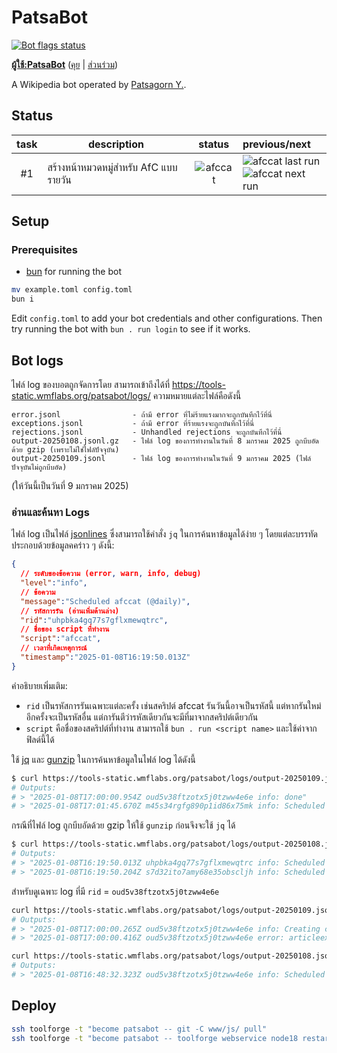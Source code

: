 # PatsaBot
[![Bot flags status](https://img.shields.io/static/v1?style=flat-square&logo=wikipedia&label=Bot%20flags&message=Approved&color=darkgreen)][botuserpage] 

**[ผู้ใช้:PatsaBot][botuserpage]** ([คุย][botusertalk] | [ส่วนร่วม][botcontribs])

A Wikipedia bot operated by [Patsagorn Y.][patsagorn].

## Status

<!-- status table -->
| task  | description                    |                                                             status                                                              | previous/next                                                                                                                                                                                                                                                                      |
| :---: | ------------------------------ | :-----------------------------------------------------------------------------------------------------------------------------: | :--------------------------------------------------------------------------------------------------------------------------------------------------------------------------------------------------------------------------------------------------------------------------------- |
|  #1   | สร้างหน้าหมวดหมู่สำหรับ AfC แบบรายวัน | ![afccat](https://img.shields.io/endpoint?color=blue&style=flat-square&url=https://patsabot.toolforge.org/badge/afccat/running) | ![afccat last run](https://img.shields.io/endpoint?color=blue&style=flat-square&url=https://patsabot.toolforge.org/badge/afccat/previous)<br>![afccat next run](https://img.shields.io/endpoint?color=blue&style=flat-square&url=https://patsabot.toolforge.org/badge/afccat/next) |
<!-- status table end -->

## Setup

### Prerequisites
- [bun](https://bun.sh/) for running the bot

```bash
mv example.toml config.toml
bun i
```
Edit `config.toml` to add your bot credentials and other configurations.
Then try running the bot with `bun . run login` to see if it works.

## Bot logs
ไฟล์ log ของบอตถูกจัดการโดย สามารถเข้าถึงได้ที่ <https://tools-static.wmflabs.org/patsabot/logs/> ความหมายแต่ละไฟล์คือดังนี้
```
error.jsonl                - ถ้ามี error ที่ไม่ร้ายแรงมากจะถูกบันทึกไว้ที่นี่
exceptions.jsonl           - ถ้ามี error ที่ร้ายแรงจะถูกบันทึกไว้ที่นี่
rejections.jsonl           - Unhandled rejections จะถูกบันทึกไว้ที่นี่
output-20250108.jsonl.gz   - ไฟล์ log ของการทำงานในวันที่ 8 มกราคม 2025 ถูกบีบอัดด้วย gzip (เพราะไม่ใช่ไฟล์ปัจจุบัน)
output-20250109.jsonl      - ไฟล์ log ของการทำงานในวันที่ 9 มกราคม 2025 (ไฟล์ปัจจุบันไม่ถูกบีบอัด)
```
(ให้วันนี้เป็นวันที่ 9 มกราคม 2025)

### อ่านและค้นหา Logs

ไฟล์ log เป็นไฟล์ [jsonlines](https://jsonlines.org/) ซึ่งสามารถใช้คำสั่ง `jq` ในการค้นหาข้อมูลได้ง่าย ๆ โดยแต่ละบรรทัดประกอบด้วยข้อมูลคคร่าว ๆ ดังนี้:

```json
{
  // ระดับของข้อความ (error, warn, info, debug)
  "level":"info",
  // ข้อความ
  "message":"Scheduled afccat (@daily)",
  // รหัสการรัน (อ่านเพิ่มด้านล่าง)
  "rid":"uhpbka4gq77s7gflxmewqtrc",
  // ชื่อของ script ที่ทำงาน
  "script":"afccat",
  // เวลาที่เกิดเหตุการณ์
  "timestamp":"2025-01-08T16:19:50.013Z"
}
```

คำอธิบายเพิ่มเติม:
- `rid` เป็นรหัสการรันเฉพาะแต่ละครั้ง เช่นสคริปต์ afccat รันวันนี้อาจเป็นรหัสนี้ แต่หากรันใหม่อีกครั้งจะเป็นรหัสอื่น แต่การันตีว่ารหัสเดียวกันจะมีที่มาจากสคริปต์เดียวกัน
- `script` คือชื่อของสคริปต์ที่ทำงาน สามารถใช้ `bun . run <script name>` และใช้ค่าจากฟิลด์นี้ได้

ใช้ [jq](https://jqlang.github.io/jq/) และ [gunzip](https://www.geeksforgeeks.org/gunzip-command-in-linux-with-examples/) ในการค้นหาข้อมูลในไฟล์ log ได้ดังนี้

```bash
$ curl https://tools-static.wmflabs.org/patsabot/logs/output-20250109.jsonl | jq '"\\(.timestamp) \\(.rid) \\(.level): \\(.message)"'
# Outputs:
# > "2025-01-08T17:00:00.954Z oud5v38ftzotx5j0tzww4e6e info: done"
# > "2025-01-08T17:01:45.670Z m45s34rgfg890p1id86x75mk info: Scheduled update-status (@daily)"
```

กรณีที่ไฟล์ log ถูกบีบอัดด้วย gzip ให้ใช้ `gunzip` ก่อนจึงจะใช้ `jq` ได้
```bash
$ curl https://tools-static.wmflabs.org/patsabot/logs/output-20250108.jsonl.gz | gunzip | jq '"\\(.timestamp) \\(.rid) \\(.level): \\(.message)"'
# Outputs:
# > "2025-01-08T16:19:50.013Z uhpbka4gq77s7gflxmewqtrc info: Scheduled afccat (@daily)"
# > "2025-01-08T16:19:50.204Z s7d32ito7amy68e35obscljh info: Scheduled linked-user-ns0 (@weekly)"
```

สำหรับดูเฉพาะ log ที่มี `rid` = `oud5v38ftzotx5j0tzww4e6e`
```bash
curl https://tools-static.wmflabs.org/patsabot/logs/output-20250109.jsonl | jq 'select(.rid == "oud5v38ftzotx5j0tzww4e6e") | "\\(.timestamp) \\(.rid) \\(.level): \\(.message)"'
# Outputs:
# > "2025-01-08T17:00:00.265Z oud5v38ftzotx5j0tzww4e6e info: Creating categories for categories [\"หมวดหมู่:ฉบับร่างเรียงตามวันที่ส่ง/09 มกราคม 2025\",\"หมวดหมู่:ฉบับร่างเรียงตามวันที่ส่ง/มกราคม 2025\",\"หมวดหมู่:ฉบับร่างเรียงตามวันที่ส่ง/2025\"]"
# > "2025-01-08T17:00:00.416Z oud5v38ftzotx5j0tzww4e6e error: articleexists: The page you tried to create has been created already. หมวดหมู่:ฉบับร่างเรียงตามวันที่ส่ง/มกราคม 2025"
```
```bash
curl https://tools-static.wmflabs.org/patsabot/logs/output-20250108.jsonl.gz | gunzip | jq 'select(.rid == "oud5v38ftzotx5j0tzww4e6e") | "\\(.timestamp) \\(.rid) \\(.level): \\(.message)"'
# Outputs:
# > "2025-01-08T16:48:32.323Z oud5v38ftzotx5j0tzww4e6e info: Scheduled linked-email-ns0 (@weekly)"
```


## Deploy

```bash
ssh toolforge -t "become patsabot -- git -C www/js/ pull"
ssh toolforge -t "become patsabot -- toolforge webservice node18 restart"
```


[patsagorn]: https://w.wiki/JSB
[botuserpage]: https://w.wiki/4S53
[botusertalk]: https://w.wiki/4S54
[botcontribs]: https://w.wiki/4S55
